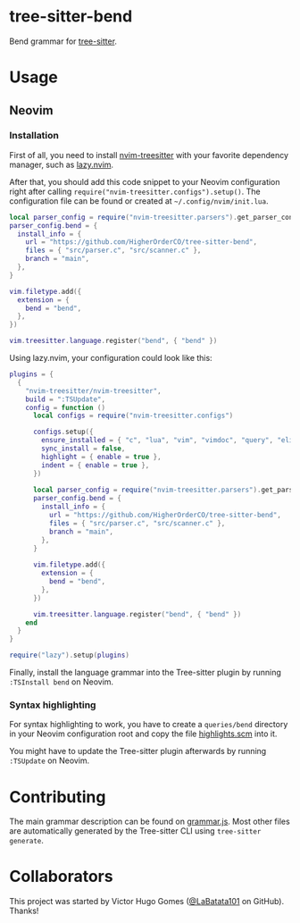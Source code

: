 # tree-sitter-bend

Bend grammar for [tree-sitter](https://github.com/tree-sitter/tree-sitter).

# Usage

## Neovim

### Installation

First of all, you need to install [nvim-treesitter](https://github.com/nvim-treesitter/nvim-treesitter) with your favorite dependency manager, such as [lazy.nvim](https://github.com/folke/lazy.nvim).

After that, you should add this code snippet to your Neovim configuration right after calling `require("nvim-treesitter.configs").setup()`. The configuration file can be found or created at `~/.config/nvim/init.lua`.

```lua
local parser_config = require("nvim-treesitter.parsers").get_parser_configs()
parser_config.bend = {
  install_info = {
    url = "https://github.com/HigherOrderCO/tree-sitter-bend",
    files = { "src/parser.c", "src/scanner.c" },
    branch = "main",
  },
}

vim.filetype.add({
  extension = {
    bend = "bend",
  },
})

vim.treesitter.language.register("bend", { "bend" })
```

Using lazy.nvim, your configuration could look like this:

```lua
plugins = {
  {
    "nvim-treesitter/nvim-treesitter",
    build = ":TSUpdate",
    config = function () 
      local configs = require("nvim-treesitter.configs")

      configs.setup({
        ensure_installed = { "c", "lua", "vim", "vimdoc", "query", "elixir", "heex", "javascript", "html" },
        sync_install = false,
        highlight = { enable = true },
        indent = { enable = true },
      })
      
      local parser_config = require("nvim-treesitter.parsers").get_parser_configs()
      parser_config.bend = {
        install_info = {
          url = "https://github.com/HigherOrderCO/tree-sitter-bend",
          files = { "src/parser.c", "src/scanner.c" },
          branch = "main",
        },
      }
      
      vim.filetype.add({
        extension = {
          bend = "bend",
        },
      })

      vim.treesitter.language.register("bend", { "bend" })
    end
  }
}

require("lazy").setup(plugins)
```

Finally, install the language grammar into the Tree-sitter plugin by running `:TSInstall bend` on Neovim.

### Syntax highlighting

For syntax highlighting to work, you have to create a `queries/bend` directory in your Neovim configuration root and copy the file [highlights.scm](./queries/highlights.scm) into it.

You might have to update the Tree-sitter plugin afterwards by running `:TSUpdate` on Neovim.

# Contributing

The main grammar description can be found on [grammar.js](./grammar.js). Most other files are automatically generated by the Tree-sitter CLI using `tree-sitter generate`.

# Collaborators

This project was started by Victor Hugo Gomes ([@LaBatata101](https://github.com/LaBatata101) on GitHub). Thanks!
